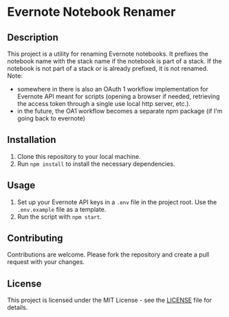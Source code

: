 # Evernote Notebook Renamer

## Description

This project is a utility for renaming Evernote notebooks. It prefixes the notebook name with the stack name if the notebook is part of a stack. If the notebook is not part of a stack or is already prefixed, it is not renamed.
Note: 
- somewhere in there is also an OAuth 1 workflow implementation for Evernote API meant for scripts (opening a browser if needed, retrieving the access token through a single use local http server, etc.).
- in the future, the OA1 workflow becomes a separate npm package (if I'm going back to evernote)

## Installation

1. Clone this repository to your local machine.
2. Run `npm install` to install the necessary dependencies.

## Usage

1. Set up your Evernote API keys in a `.env` file in the project root. Use the `.env.example` file as a template.
2. Run the script with `npm start`.

## Contributing

Contributions are welcome. Please fork the repository and create a pull request with your changes.

## License

This project is licensed under the MIT License - see the [LICENSE](LICENSE) file for details.
